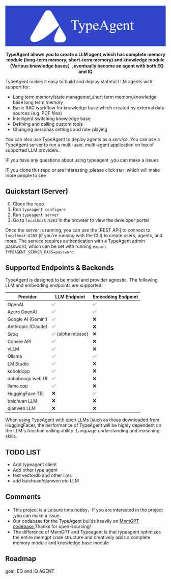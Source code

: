 




<p align="center">
  <img src="./assets/logotest5.png" alt="TypeAgent logo"></a>
</p>

<div align="center">

 <strong>TypeAgent allows you to create a LLM agent,which has complete memory module (long-term memory, short-term memory) and knowledge module（Various knowledge bases）,eventually become an agent with both EQ and IQ</strong>
</div>





TypeAgent makes it easy to build and deploy stateful LLM agents with support for: 
* Long term memory/state managemet,short term memory,knowledge base long term memory
* Basic RAG workflow for knowledge base which created by external data sources (e.g. PDF files)
* Intelligent switching knowledge base
* Defining and calling custom tools
* Changing personas settings and role-playing

You can also use TypeAgent to deploy agents as a *service*. You can use a TypeAgent server to run a multi-user, multi-agent application on top of supported LLM providers.


IF you have any questions about using typeagent ,you can make a issues

IF you clone this repo or are interesting ,please click  star ,which will make more people to see



## Quickstart (Server)  

0. Clone the repo
1. Run `typeagent configure`
2. Run `typeagent server`
3. Go to `localhost:8283` in the browser to view the developer portal

Once the server is running, you can use the [REST API] to connect to  `localhost:8283` (if you're running with the CLI) to create users, agents, and more. The service requires authentication with a TypeAgent admin password, which can be set with running `export TYPEAGENT_SERVER_PASS=password`. 


## Supported Endpoints & Backends 
TypeAgent is designed to be model and provider agnostic. The following LLM and embedding endpoints are supported: 

| Provider            | LLM Endpoint    | Embedding Endpoint |
|---------------------|-----------------|--------------------|
| OpenAI              | ✅               | ✅                  |
| Azure OpenAI        | ✅               | ✅                  |
| Google AI (Gemini)  | ✅               | ❌                  |
| Anthropic (Claude)  | ✅               | ❌                  |
| Groq                | ✅ (alpha release) | ❌                |
| Cohere API          | ✅               | ❌                  |
| vLLM                | ✅               | ❌                  |
| Ollama              | ✅               | ✅                  |
| LM Studio           | ✅               | ❌                  |
| koboldcpp           | ✅               | ❌                  |
| oobabooga web UI    | ✅               | ❌                  |
| llama.cpp           | ✅               | ❌                  |
| HuggingFace TEI     | ❌               | ✅                  |
| baichuan LLM        | ❌               | ❌                  |
| qianwen LLM         | ❌               | ❌                  |

When using TypeAgent with open LLMs (such as those downloaded from HuggingFace), the performance of TypeAgent will be highly dependent on the LLM's function calling ability ,Language understanding and reasoning skills.


## TODO LIST

- Add typeagent client
- Add other type agent
- test vectordb and other llms
- add baichuan/qianwen etc LLM

## Comments

- This project is a Leisure time hobby，If you are interested in the project ,you can make a issue.
- Our codebase for the TypeAgent builds heavily on [MemGPT codebase](https://github.com/cpacker/MemGPT?tab=readme-ov-file),Thanks for open-sourcing! 
- The difference of MemGPT and Typeagent is that typeagent optimizes the entire memgpt code structure and creatively adds a complete memory module and knowledge base module
  
## Roadmap
goal: EQ and IQ AGENT
